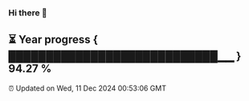### Hi there 👋
⏳ Year progress { ████████████████████████████▁▁ } 94.27 %
---
⏰ Updated on Wed, 11 Dec 2024 00:53:06 GMT

